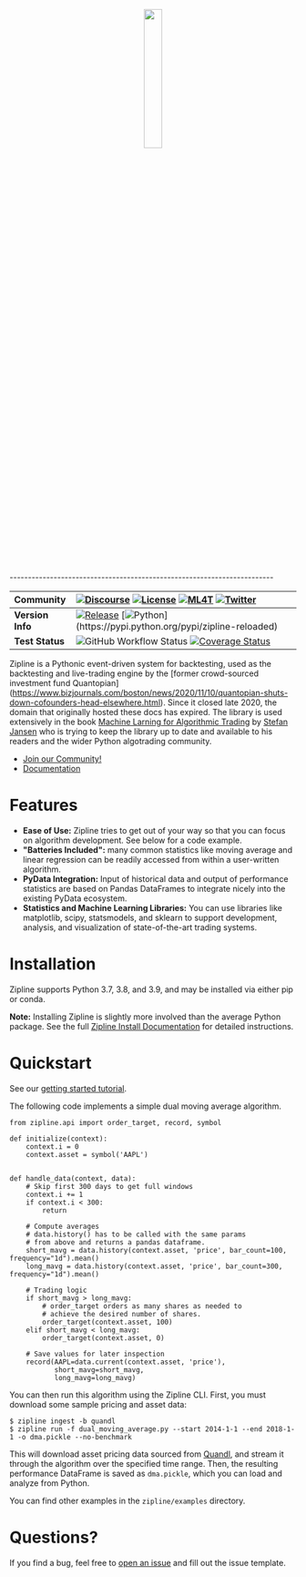 <p align="center">
<a href="https://zipline.ml4trading.io">
<img src="https://i.imgur.com/DDetr8I.png" width="25%">
</a>
</p>
------------------------------------------------------------------------

Community| [![Discourse](https://img.shields.io/discourse/topics?server=https%3A%2F%2Fexchange.ml4trading.io%2F)](https://exchange.ml4trading.io) [![License](https://img.shields.io/badge/License-Apache%202.0-green.svg)](https://www.apache.org/licenses/LICENSE-2.0.html) [![ML4T](https://img.shields.io/badge/Powered%20by-ML4Trading-blue)](https://ml4trading.io) [![Twitter](https://img.shields.io/twitter/follow/ml4trading.svg?style=social)](https://twitter.com/ml4trading)
 :---|:---
**Version** **Info** | [![Release](https://img.shields.io/pypi/v/zipline-reloaded.svg?cacheSeconds=2592000)](https://pypi.org/project/zipline-reloaded/) [![Python](https://img.shields.io/pypi/pyversions/zipline-reloaded.svg?cacheSeconds=2592000")](https://pypi.python.org/pypi/zipline-reloaded)
**Test** **Status**| ![GitHub Workflow Status](https://github.com/stefan-jansen/zipline-reloaded/actions/workflows/build_and_distribute.yml/badge.svg)  [![Coverage Status](https://coveralls.io/repos/stefan-jansen/zipline-reloaded/badge.svg)](https://coveralls.io/r/stefan-jansen/zipline-reloaded)

Zipline is a Pythonic event-driven system for backtesting, used as the backtesting and live-trading engine by
the [former crowd-sourced investment fund Quantopian]
(https://www.bizjournals.com/boston/news/2020/11/10/quantopian-shuts-down-cofounders-head-elsewhere.html). Since it
closed late 2020, the domain that originally hosted these docs has expired. The library is used extensively in the
book [Machine Larning for Algorithmic Trading](https://ml4trading.io)
by [Stefan Jansen](https://www.linkedin.com/in/applied-ai/) who is trying to keep the library up to date and available
to his readers and the wider Python algotrading community.

- [Join our Community!](https://exchange.ml4trading.io)
- [Documentation](https://zipline.ml4ctrading.io)

# Features

- **Ease of Use:** Zipline tries to get out of your way so that you can focus on algorithm development. See below for a
  code example.
- **\"Batteries Included\":** many common statistics like moving average and linear regression can be readily accessed
  from within a user-written algorithm.
- **PyData Integration:** Input of historical data and output of performance statistics are based on Pandas DataFrames
  to integrate nicely into the existing PyData ecosystem.
- **Statistics and Machine Learning Libraries:** You can use libraries like matplotlib, scipy, statsmodels, and sklearn
  to support development, analysis, and visualization of state-of-the-art trading systems.

Installation
============

Zipline supports Python 3.7, 3.8, and 3.9, and may be installed via either pip or conda.

**Note:** Installing Zipline is slightly more involved than the average Python package. See the
full [Zipline Install Documentation](https://zipline.ml4trading.io) for detailed instructions.

Quickstart
==========

See our [getting started tutorial](https://zipline.ml4trading.io/beginner-tutorial).

The following code implements a simple dual moving average algorithm.

``` {.sourceCode .python}
from zipline.api import order_target, record, symbol

def initialize(context):
    context.i = 0
    context.asset = symbol('AAPL')


def handle_data(context, data):
    # Skip first 300 days to get full windows
    context.i += 1
    if context.i < 300:
        return

    # Compute averages
    # data.history() has to be called with the same params
    # from above and returns a pandas dataframe.
    short_mavg = data.history(context.asset, 'price', bar_count=100, frequency="1d").mean()
    long_mavg = data.history(context.asset, 'price', bar_count=300, frequency="1d").mean()

    # Trading logic
    if short_mavg > long_mavg:
        # order_target orders as many shares as needed to
        # achieve the desired number of shares.
        order_target(context.asset, 100)
    elif short_mavg < long_mavg:
        order_target(context.asset, 0)

    # Save values for later inspection
    record(AAPL=data.current(context.asset, 'price'),
           short_mavg=short_mavg,
           long_mavg=long_mavg)
```

You can then run this algorithm using the Zipline CLI. First, you must download some sample pricing and asset data:

``` {.sourceCode .bash}
$ zipline ingest -b quandl
$ zipline run -f dual_moving_average.py --start 2014-1-1 --end 2018-1-1 -o dma.pickle --no-benchmark
```

This will download asset pricing data sourced
from [Quandl](https://www.quandl.com/databases/WIKIP/documentation?anchor=companies), and stream it through the
algorithm over the specified time range. Then, the resulting performance DataFrame is saved as `dma.pickle`, which you
can load and analyze from Python.

You can find other examples in the `zipline/examples` directory.

Questions?
==========

If you find a bug, feel free to [open an issue](https://github.com/stefan-jansen/zipline/issues/new) and fill out the
issue template.

